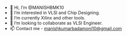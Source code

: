- 👋 Hi, I’m @MANISHBMK10
- 👀 I’m interested in VLSI and Chip Designing.
- 🌱 I’m currently Xilinx and other tools.
- 💞️ I’m looking to collaborate as VLSI Engineer.
- 📫 Contact me - manishkumarbadamoni10@gmail.com

<!---
MANISHBMK10/MANISHBMK10 is a ✨ special ✨ repository because its `README.md` (this file) appears on your GitHub profile.
You can click the Preview link to take a look at your changes.
--->
